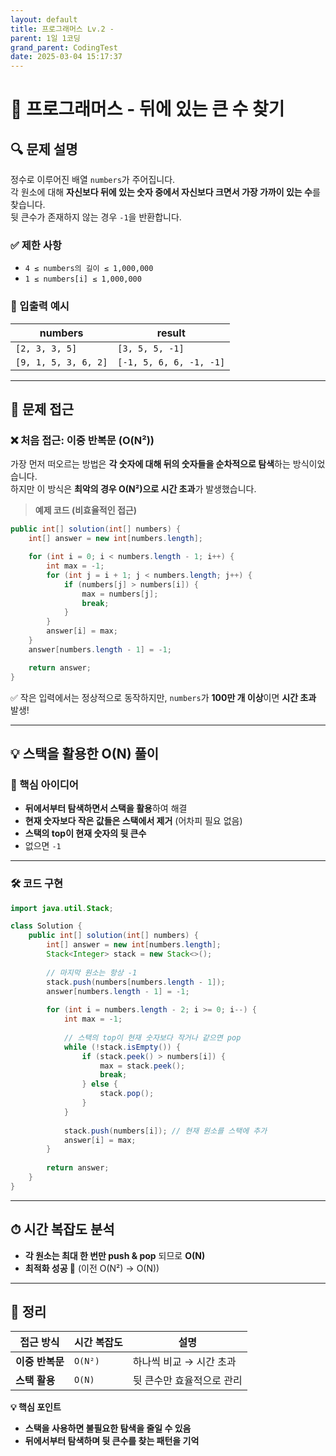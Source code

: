 ```yaml
---
layout: default
title: 프로그래머스 Lv.2 - 
parent: 1일 1코딩
grand_parent: CodingTest
date: 2025-03-04 15:17:37
---
```

# 📌 프로그래머스 - 뒤에 있는 큰 수 찾기

## 🔍 문제 설명
정수로 이루어진 배열 `numbers`가 주어집니다.  
각 원소에 대해 **자신보다 뒤에 있는 숫자 중에서 자신보다 크면서 가장 가까이 있는 수**를 찾습니다.  
뒷 큰수가 존재하지 않는 경우 `-1`을 반환합니다.

### ✅ 제한 사항
- `4 ≤ numbers의 길이 ≤ 1,000,000`
- `1 ≤ numbers[i] ≤ 1,000,000`

### 📌 입출력 예시
| numbers          | result          |
|-----------------|----------------|
| `[2, 3, 3, 5]` | `[3, 5, 5, -1]` |
| `[9, 1, 5, 3, 6, 2]` | `[-1, 5, 6, 6, -1, -1]` |

---

## 🔑 문제 접근

### ❌ 처음 접근: 이중 반복문 (O(N²))
가장 먼저 떠오르는 방법은 **각 숫자에 대해 뒤의 숫자들을 순차적으로 탐색**하는 방식이었습니다.  
하지만 이 방식은 **최악의 경우 O(N²)으로 시간 초과**가 발생했습니다.

> **예제 코드 (비효율적인 접근)**
```java
public int[] solution(int[] numbers) {
    int[] answer = new int[numbers.length];

    for (int i = 0; i < numbers.length - 1; i++) {
        int max = -1;
        for (int j = i + 1; j < numbers.length; j++) {
            if (numbers[j] > numbers[i]) {
                max = numbers[j];
                break;
            }
        }
        answer[i] = max;
    }
    answer[numbers.length - 1] = -1;

    return answer;
}
```
✅ 작은 입력에서는 정상적으로 동작하지만, `numbers`가 **100만 개 이상**이면 **시간 초과** 발생!  

---

## 💡 **스택을 활용한 O(N) 풀이**
### 🔹 핵심 아이디어
- **뒤에서부터 탐색하면서 스택을 활용**하여 해결
- **현재 숫자보다 작은 값들은 스택에서 제거** (어차피 필요 없음)
- **스택의 top이 현재 숫자의 뒷 큰수**
- 없으면 `-1`

---

### 🛠 **코드 구현**
```java
import java.util.Stack;

class Solution {
    public int[] solution(int[] numbers) {
        int[] answer = new int[numbers.length];
        Stack<Integer> stack = new Stack<>();
        
        // 마지막 원소는 항상 -1
        stack.push(numbers[numbers.length - 1]);
        answer[numbers.length - 1] = -1;
        
        for (int i = numbers.length - 2; i >= 0; i--) {
            int max = -1;
            
            // 스택의 top이 현재 숫자보다 작거나 같으면 pop
            while (!stack.isEmpty()) {
                if (stack.peek() > numbers[i]) {
                    max = stack.peek();
                    break;
                } else {
                    stack.pop();
                }
            }
            
            stack.push(numbers[i]); // 현재 원소를 스택에 추가
            answer[i] = max;
        }
        
        return answer;
    }
}
```

---

## ⏱ **시간 복잡도 분석**
- **각 원소는 최대 한 번만 push & pop** 되므로 **O(N)**
- **최적화 성공 🎉** (이전 O(N²) → O(N))

---

## 📌 정리
| 접근 방식 | 시간 복잡도 | 설명 |
|----------|------------|------|
| **이중 반복문** | `O(N²)` | 하나씩 비교 → 시간 초과 |
| **스택 활용** | `O(N)` | 뒷 큰수만 효율적으로 관리 |

**💡 핵심 포인트**
- **스택을 사용하면 불필요한 탐색을 줄일 수 있음**
- **뒤에서부터 탐색하며 뒷 큰수를 찾는 패턴을 기억**